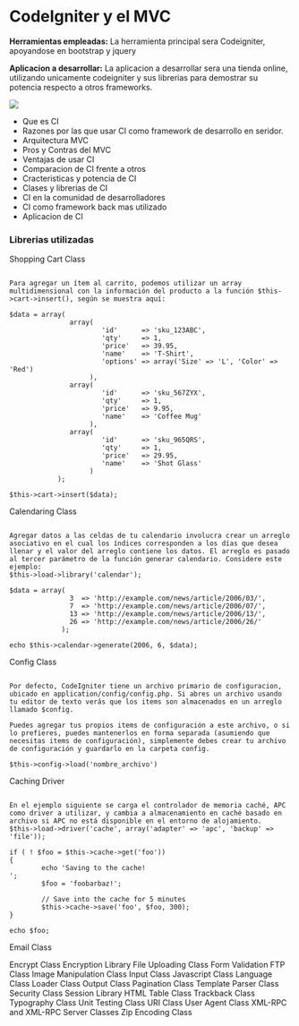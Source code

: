 <h1>CodeIgniter y el MVC</h1>


<p><b>Herramientas empleadas:</b> La herramienta principal sera Codeigniter, apoyandose en bootstrap y jquery</p>


<p><b>Aplicacion a desarrollar:</b> La aplicacion a desarrollar sera una tienda online, utilizando unicamente codeigniter y sus librerias para demostrar su potencia respecto a otros frameworks.</p>

<img src="http://blog.collectivecloudperu.com/wp-content/uploads/2015/04/111.png">

<ul>
  <li>Que es CI</li>
  <li>Razones por las que usar CI como framework de desarrollo en seridor.</li>
  <li>Arquitectura MVC</li>
  <li>Pros y Contras del MVC</li>
  <li>Ventajas de usar CI</li>
  <li>Comparacion de CI frente a otros</li>
  <li>Cracteristicas y potencia de CI</li>
  <li>Clases y librerias de CI</li>
  <li>CI en la comunidad de desarrolladores</li>
  <li>CI como framework back mas utilizado</li>
  <li>Aplicacion de CI</li>
</ul>

<h3>Librerias utilizadas</h3>

Shopping Cart Class

<pre><code>
Para agregar un ítem al carrito, podemos utilizar un array multidimensional con la información del producto a la función $this- >cart->insert(), según se muestra aquí:

$data = array(
               array(
                       'id'      => 'sku_123ABC',
                       'qty'     => 1,
                       'price'   => 39.95,
                       'name'    => 'T-Shirt',
                       'options' => array('Size' => 'L', 'Color' => 'Red')
                    ),
               array(
                       'id'      => 'sku_567ZYX',
                       'qty'     => 1,
                       'price'   => 9.95,
                       'name'    => 'Coffee Mug'
                    ),
               array(
                       'id'      => 'sku_965QRS',
                       'qty'     => 1,
                       'price'   => 29.95,
                       'name'    => 'Shot Glass'
                    )
            );

$this->cart->insert($data);
</code></pre>


Calendaring Class

<pre><code>
Agregar datos a las celdas de tu calendario involucra crear un arreglo asociativo en el cual los índices corresponden a los días que desea llenar y el valor del arreglo contiene los datos. El arreglo es pasado al tercer parámetro de la función generar calendario. Considere este ejemplo:
$this->load->library('calendar');

$data = array(
               3  => 'http://example.com/news/article/2006/03/',
               7  => 'http://example.com/news/article/2006/07/',
               13 => 'http://example.com/news/article/2006/13/',
               26 => 'http://example.com/news/article/2006/26/'
             );

echo $this->calendar->generate(2006, 6, $data);
</code></pre>




Config Class


<pre><code>
Por defecto, CodeIgniter tiene un archivo primario de configuracion, ubicado en application/config/config.php. Si abres un archivo usando tu editor de texto verás que los items son almacenados en un arreglo llamado $config.

Puedes agregar tus propios items de configuración a este archivo, o si lo prefieres, puedes mantenerlos en forma separada (asumiendo que necesitas items de configuración), simplemente debes crear tu archivo de configuración y guardarlo en la carpeta config.

$this->config->load('nombre_archivo')</code></pre>

Caching Driver

<pre><code>
En el ejemplo siguiente se carga el controlador de memoria caché, APC como driver a utilizar, y cambia a almacenamiento en caché basado en archivo si APC no está disponible en el entorno de alojamiento.
$this->load->driver('cache', array('adapter' => 'apc', 'backup' => 'file'));

if ( ! $foo = $this->cache->get('foo'))
{
        echo 'Saving to the cache!<br />';
        $foo = 'foobarbaz!';

        // Save into the cache for 5 minutes
        $this->cache->save('foo', $foo, 300);
}

echo $foo;
</code></pre>


Email Class

Encrypt Class
Encryption Library
File Uploading Class
Form Validation
FTP Class
Image Manipulation Class
Input Class
Javascript Class
Language Class
Loader Class
Output Class
Pagination Class
Template Parser Class
Security Class
Session Library
HTML Table Class
Trackback Class
Typography Class
Unit Testing Class
URI Class
User Agent Class
XML-RPC and XML-RPC Server Classes
Zip Encoding Class

